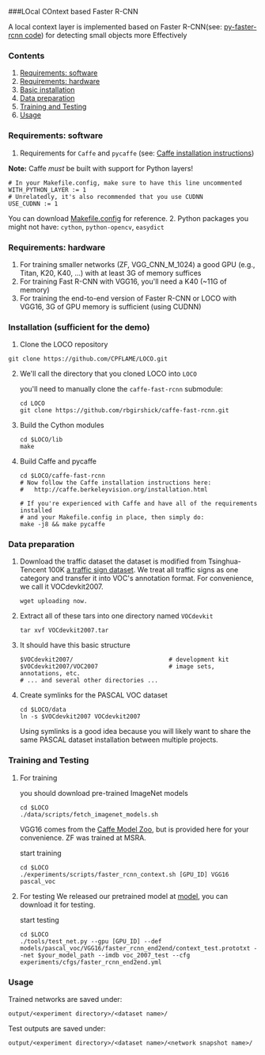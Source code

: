 ###LOcal COntext based Faster R-CNN

A local context layer is implemented based on Faster R-CNN(see: [py-faster-rcnn code](https://github.com/rbgirshick/py-faster-rcnn)) for detecting small objects more Effectively

### Contents
1. [Requirements: software](#requirements-software)
2. [Requirements: hardware](#requirements-hardware)
3. [Basic installation](#installation-sufficient-for-the-demo)
4. [Data preparation](#data-preparation)
5. [Training and Testing](#training-and-testing-models)
6. [Usage](#usage)

### Requirements: software

1. Requirements for `Caffe` and `pycaffe` (see: [Caffe installation instructions](http://caffe.berkeleyvision.org/installation.html))

  **Note:** Caffe *must* be built with support for Python layers!

  ```make
  # In your Makefile.config, make sure to have this line uncommented
  WITH_PYTHON_LAYER := 1
  # Unrelatedly, it's also recommended that you use CUDNN
  USE_CUDNN := 1
  ```

  You can download [Makefile.config](http://www.cs.berkeley.edu/~rbg/fast-rcnn-data/Makefile.config) for reference.
2. Python packages you might not have: `cython`, `python-opencv`, `easydict`

### Requirements: hardware

1. For training smaller networks (ZF, VGG_CNN_M_1024) a good GPU (e.g., Titan, K20, K40, ...) with at least 3G of memory suffices
2. For training Fast R-CNN with VGG16, you'll need a K40 (~11G of memory)
3. For training the end-to-end version of Faster R-CNN or LOCO with VGG16, 3G of GPU memory is sufficient (using CUDNN)

### Installation (sufficient for the demo)

1. Clone the LOCO repository
  ```Shell
  git clone https://github.com/CPFLAME/LOCO.git
  ```

2. We'll call the directory that you cloned LOCO into `LOCO`

   you'll need to manually clone the `caffe-fast-rcnn` submodule:
    ```Shell
    cd LOCO
    git clone https://github.com/rbgirshick/caffe-fast-rcnn.git
    ```

3. Build the Cython modules
    ```Shell
    cd $LOCO/lib
    make
    ```

4. Build Caffe and pycaffe
    ```Shell
    cd $LOCO/caffe-fast-rcnn
    # Now follow the Caffe installation instructions here:
    #   http://caffe.berkeleyvision.org/installation.html

    # If you're experienced with Caffe and have all of the requirements installed
    # and your Makefile.config in place, then simply do:
    make -j8 && make pycaffe
    ```
### Data preparation

1. Download the traffic dataset 
    the dataset is modified from Tsinghua-Tencent 100K [a traffic sign dataset](http://cg.cs.tsinghua.edu.cn/traffic-sign/). We treat all traffic signs as one category and transfer it into VOC's annotation  format. For convenience, we call it VOCdevkit2007.

	```Shell
	wget uploading now.
	```

2. Extract all of these tars into one directory named `VOCdevkit`

	```Shell
	tar xvf VOCdevkit2007.tar
	```

3. It should have this basic structure

	```Shell
  	$VOCdevkit2007/                           # development kit
  	$VOCdevkit2007/VOC2007                    # image sets, annotations, etc.
  	# ... and several other directories ...
  	```

4. Create symlinks for the PASCAL VOC dataset

	```Shell
    cd $LOCO/data
    ln -s $VOCdevkit2007 VOCdevkit2007
    ```
    Using symlinks is a good idea because you will likely want to share the same PASCAL dataset installation between multiple projects.

### Training and Testing
1. For training

	you should download pre-trained ImageNet models

	```Shell
	cd $LOCO
	./data/scripts/fetch_imagenet_models.sh
	```

	VGG16 comes from the [Caffe Model Zoo](https://github.com/BVLC/caffe/wiki/Model-Zoo), but is provided here for your convenience.
	ZF was trained at MSRA.

	start training

	```Shell
	cd $LOCO
	./experiments/scripts/faster_rcnn_context.sh [GPU_ID] VGG16 pascal_voc
	```

2. For testing
	We released our pretrained model at [model](http://pan.baidu.com/s/1pKKtKh1), you can download it for testing.

	start testing

	```Shell
	cd $LOCO
	./tools/test_net.py --gpu [GPU_ID] --def models/pascal_voc/VGG16/faster_rcnn_end2end/context_test.prototxt --net $your_model_path --imdb voc_2007_test --cfg experiments/cfgs/faster_rcnn_end2end.yml
	```

### Usage

Trained networks are saved under:

```
output/<experiment directory>/<dataset name>/
```

Test outputs are saved under:

```
output/<experiment directory>/<dataset name>/<network snapshot name>/
```
